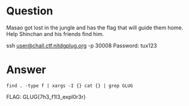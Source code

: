 # Question

Masao got lost in the jungle and has the flag that will guide them home. Help Shinchan and his friends find him.

ssh user@chall.ctf.nitdgplug.org -p 30008
Password: tux123

# Answer

`find . -type f | xargs -I {} cat {} | grep GLUG`

FLAG: GLUG{7h3_f1l3_expl0r3r}
